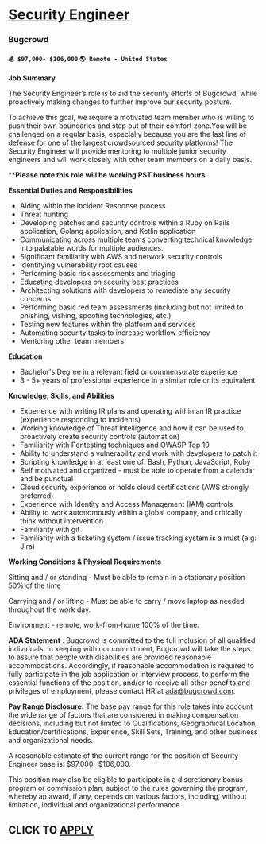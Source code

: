 # [Security Engineer ](https://www.remotewlb.com/apply/security-engineer-128261)  
### Bugcrowd  
#### `💰 $97,000- $106,000` `🌎 Remote - United States `  

**Job Summary**

The Security Engineer’s role is to aid the security efforts of Bugcrowd, while proactively making changes to further improve our security posture.

To achieve this goal, we require a motivated team member who is willing to push their own boundaries and step out of their comfort zone.You will be challenged on a regular basis, especially because you are the last line of defense for one of the largest crowdsourced security platforms! The Security Engineer will provide mentoring to multiple junior security engineers and will work closely with other team members on a daily basis.

****Please note this role will be working PST business hours**

**Essential Duties and Responsibilities**

  * Aiding within the Incident Response process
  * Threat hunting
  * Developing patches and security controls within a Ruby on Rails application, Golang application, and Kotlin application
  * Communicating across multiple teams converting technical knowledge into palatable words for multiple audiences. 
  * Significant familiarity with AWS and network security controls
  * Identifying vulnerability root causes
  * Performing basic risk assessments and triaging
  * Educating developers on security best practices
  * Architecting solutions with developers to remediate any security concerns
  * Performing basic red team assessments (including but not limited to phishing, vishing, spoofing technologies, etc.)
  * Testing new features within the platform and services
  * Automating security tasks to increase workflow efficiency
  * Mentoring other team members

**Education**

  * Bachelor's Degree in a relevant field or commensurate experience
  * 3 - 5+ years of professional experience in a similar role or its equivalent.

**Knowledge, Skills, and Abilities**

  * Experience with writing IR plans and operating within an IR practice (experience responding to incidents)
  * Working knowledge of Threat Intelligence and how it can be used to proactively create security controls (automation)
  * Familiarity with Pentesting techniques and OWASP Top 10
  * Ability to understand a vulnerability and work with developers to patch it
  * Scripting knowledge in at least one of: Bash, Python, JavaScript, Ruby
  * Self motivated and organized - must be able to operate from a calendar and be punctual
  * Cloud security experience or holds cloud certifications (AWS strongly preferred)
  * Experience with Identity and Access Management (IAM) controls
  * Ability to work autonomously within a global company, and critically think without intervention
  * Familiarity with git
  * Familiarity with a ticketing system / issue tracking system is a must (e.g: Jira)

**Working Conditions & Physical Requirements**

Sitting and / or standing - Must be able to remain in a stationary position 50% of the time

Carrying and / or lifting - Must be able to carry / move laptop as needed throughout the work day.

Environment - remote, work-from-home 100% of the time.

**ADA Statement** : Bugcrowd is committed to the full inclusion of all qualified individuals. In keeping with our commitment, Bugcrowd will take the steps to assure that people with disabilities are provided reasonable accommodations. Accordingly, if reasonable accommodation is required to fully participate in the job application or interview process, to perform the essential functions of the position, and/or to receive all other benefits and privileges of employment, please contact HR at ada@bugcrowd.com.

**Pay Range Disclosure:** The base pay range for this role takes into account the wide range of factors that are considered in making compensation decisions, including but not limited to Qualifications, Geographical Location, Education/certifications, Experience, Skill Sets, Training, and other business and organizational needs.

A reasonable estimate of the current range for the position of Security Engineer base is: $97,000- $106,000.

This position may also be eligible to participate in a discretionary bonus program or commission plan, subject to the rules governing the program, whereby an award, if any, depends on various factors, including, without limitation, individual and organizational performance.

  
## CLICK TO [APPLY](https://www.remotewlb.com/apply/security-engineer-128261)

